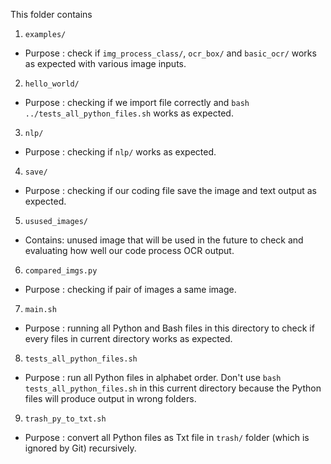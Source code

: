 This folder contains
1.  `examples/`
-   Purpose : check if `img_process_class/`, `ocr_box/` 
and `basic_ocr/` works as expected with various image inputs.
2.  `hello_world/`
-   Purpose : checking if we import file correctly and `bash ../tests_all_python_files.sh` works as expected.
3.  `nlp/`
-   Purpose : checking if `nlp/` works as expected.
4.  `save/`
-   Purpose : checking if our coding file save the image and text output as expected.
5.  `usused_images/`
-   Contains: unused image that will be used in the future to check and evaluating how well our code process OCR output.
6.  `compared_imgs.py`
-   Purpose : checking if pair of images a same image.
7.  `main.sh`
-   Purpose : running all Python and Bash files in this directory to check if every files in current directory works as expected. 
8.  `tests_all_python_files.sh`
-   Purpose : run all Python files in alphabet order. Don't use `bash tests_all_python_files.sh` in this current directory because the Python files will produce output in wrong folders.
9.  `trash_py_to_txt.sh`
-   Purpose : convert all Python files as Txt file in `trash/` folder (which is ignored by Git) recursively.
